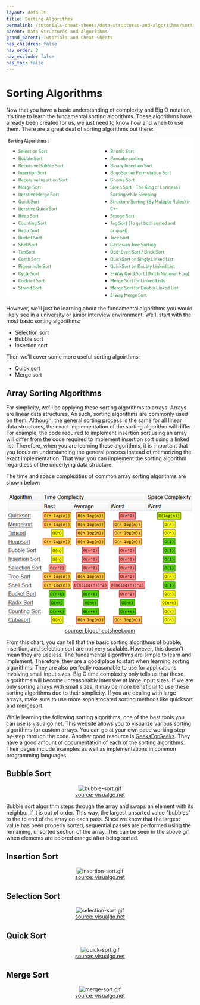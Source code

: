 ```yaml
---
layout: default
title: Sorting Algorithms
permalink: /tutorials-cheat-sheets/data-structures-and-algorithms/sorting-algorithms/
parent: Data Structures and Algorithms
grand_parent: Tutorials and Cheat Sheets
has_children: false
nav_order: 3
nav_exclude: false
has_toc: false
---
```


# Sorting Algorithms

Now that you have a basic understanding of complexity and Big O notation, it's time to learn the fundamental sorting algorithms. These algorithms have already been created for us, we just need to know how and when to use them. There are a great deal of sorting algorithms out there: 

<p align="center">
  <img src="/assets/images/data-structures-and-algorithms/sorting-algorithms/sorting-algorithm-selection.png" alt="sorting-algorithm-selection.png"/>
</p>

However, we'll just be learning about the fundamental algorithms you would likely see in a university or junior interview environment. We'll start with the most basic sorting algorithms:
- Selection sort
- Bubble sort
- Insertion sort

Then we'll cover some more useful sorting algoirthms:
- Quick sort
- Merge sort

## Array Sorting Algorithms

For simplicity, we'll be applying these sorting algorithms to arrays. Arrays are linear data structures. As such, sorting algorithms are commonly used on them. Although, the general sorting process is the same for all linear data structures, the exact implementation of the sorting algorithm will differ. For example, the code required to implement insertion sort using an array will differ from the code required to implement insertion sort using a linked list. Therefore, when you are learning these algorithms, it is important that you focus on understanding the general process instead of memorizing the exact implementation. That way, you can implement the sorting algorithm regardless of the underlying data structure.

The time and space complexities of common array sorting algorithms are shown below:

<p align="center">
  <img src="/assets/images/data-structures-and-algorithms/sorting-algorithms/array-sorting-complexity-chart.png" alt="array-sorting-complexity-chart.png"/>
  <br />
  <a href="https://www.bigocheatsheet.com">source: bigocheatsheet.com</a>
</p>

From this chart, you can tell that the basic sorting algorithms of bubble, insertion, and selection sort are not very scalable. However, this doesn't mean they are useless. The fundamental algorithms are simple to learn and implement. Therefore, they are a good place to start when learning sorting algorithms. They are also perfectly reasonable to use for applications involving small input sizes. Big O time complexity only tells us that these algorithms will become unreasonably intensive at large input sizes. If we are only sorting arrays with small sizes, it may be more beneficial to use these sorting algorithms due to their simplicity. If you are dealing with large arrays, make sure to use more sophistocated sorting methods like quicksort and mergesort.

While learning the following sorting algorithms, one of the best tools you can use is [visualgo.net](https://visualgo.net/en/sorting). This website allows you to visualize various sorting algorithms for custom arrays. You can go at your own pace working step-by-step through the code. Another good resource is [GeeksForGeeks](https://www.geeksforgeeks.org/sorting-algorithms/). They have a good amount of documentation of each of the sorting algorithms. Their pages include examples as well as implementations in common programming languages.

## Bubble Sort

<p align="center">
  <img src="/assets/images/data-structures-and-algorithms/sorting-algorithms/bubble-sort.gif" alt="bubble-sort.gif"/>
  <br />
  <a href="https://visualgo.net/en/sorting">source: visualgo.net</a>
</p>

Bubble sort algorithm steps through the array and swaps an element with its neighbor if it is out of order. This way, the largest unsorted value "bubbles" to the to end of the array on each pass. Since we know that the largest value has been properly sorted, sequential passes are performed using the remaining, unsorted section of the array. This can be seen in the above gif when elements are colored orange after being sorted.

## Insertion Sort

<p align="center">
  <img src="/assets/images/data-structures-and-algorithms/sorting-algorithms/insertion-sort.gif" alt="insertion-sort.gif"/>
  <br />
  <a href="https://visualgo.net/en/sorting">source: visualgo.net</a>
</p>

## Selection Sort

<p align="center">
  <img src="/assets/images/data-structures-and-algorithms/sorting-algorithms/selection-sort.gif" alt="selection-sort.gif"/>
  <br />
  <a href="https://visualgo.net/en/sorting">source: visualgo.net</a>
</p>

## Quick Sort

<p align="center">
  <img src="/assets/images/data-structures-and-algorithms/sorting-algorithms/quick-sort.gif" alt="quick-sort.gif"/>
  <br />
  <a href="https://visualgo.net/en/sorting">source: visualgo.net</a>
</p>

## Merge Sort

<p align="center">
  <img src="/assets/images/data-structures-and-algorithms/sorting-algorithms/merge-sort.gif" alt="merge-sort.gif"/>
  <br />
  <a href="https://visualgo.net/en/sorting">source: visualgo.net</a>
</p>
